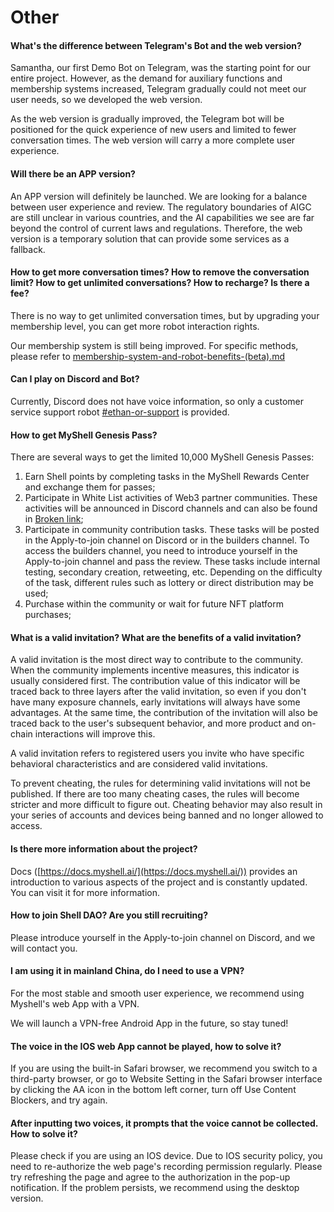 # Other

#### What's the difference between Telegram's Bot and the web version?

Samantha, our first Demo Bot on Telegram, was the starting point for our entire project. However, as the demand for auxiliary functions and membership systems increased, Telegram gradually could not meet our user needs, so we developed the web version.

As the web version is gradually improved, the Telegram bot will be positioned for the quick experience of new users and limited to fewer conversation times. The web version will carry a more complete user experience.

#### Will there be an APP version?

An APP version will definitely be launched. We are looking for a balance between user experience and review. The regulatory boundaries of AIGC are still unclear in various countries, and the AI capabilities we see are far beyond the control of current laws and regulations. Therefore, the web version is a temporary solution that can provide some services as a fallback.

#### How to get more conversation times? How to remove the conversation limit? How to get unlimited conversations? How to recharge? Is there a fee?

There is no way to get unlimited conversation times, but by upgrading your membership level, you can get more robot interaction rights.

Our membership system is still being improved. For specific methods, please refer to [membership-system-and-robot-benefits-(beta).md](../product-manual/membership-system-and-robot-benefits-(beta).md "mention")

#### Can I play on Discord and Bot?

Currently, Discord does not have voice information, so only a customer service support robot [#ethan-or-support](../product-manual/robot-introduction.md#ethan-or-support "mention") is provided.

#### How to get MyShell Genesis Pass?

There are several ways to get the limited 10,000 MyShell Genesis Passes:

1. Earn Shell points by completing tasks in the MyShell Rewards Center and exchange them for passes;
2. Participate in White List activities of Web3 partner communities. These activities will be announced in Discord channels and can also be found in [Broken link](broken-reference "mention");
3. Participate in community contribution tasks. These tasks will be posted in the Apply-to-join channel on Discord or in the builders channel. To access the builders channel, you need to introduce yourself in the Apply-to-join channel and pass the review. These tasks include internal testing, secondary creation, retweeting, etc. Depending on the difficulty of the task, different rules such as lottery or direct distribution may be used;
4. Purchase within the community or wait for future NFT platform purchases;

#### What is a valid invitation? What are the benefits of a valid invitation?

A valid invitation is the most direct way to contribute to the community. When the community implements incentive measures, this indicator is usually considered first. The contribution value of this indicator will be traced back to three layers after the valid invitation, so even if you don't have many exposure channels, early invitations will always have some advantages. At the same time, the contribution of the invitation will also be traced back to the user's subsequent behavior, and more product and on-chain interactions will improve this.

A valid invitation refers to registered users you invite who have specific behavioral characteristics and are considered valid invitations.

To prevent cheating, the rules for determining valid invitations will not be published. If there are too many cheating cases, the rules will become stricter and more difficult to figure out. Cheating behavior may also result in your series of accounts and devices being banned and no longer allowed to access.

#### Is there more information about the project?

Docs ([https://docs.myshell.ai/](https://docs.myshell.ai/)) provides an introduction to various aspects of the project and is constantly updated. You can visit it for more information.

#### How to join Shell DAO? Are you still recruiting?

Please introduce yourself in the Apply-to-join channel on Discord, and we will contact you.

#### I am using it in mainland China, do I need to use a VPN?

For the most stable and smooth user experience, we recommend using Myshell's web App with a VPN.

We will launch a VPN-free Android App in the future, so stay tuned!

#### The voice in the IOS web App cannot be played, how to solve it?

If you are using the built-in Safari browser, we recommend you switch to a third-party browser, or go to Website Setting in the Safari browser interface by clicking the AA icon in the bottom left corner, turn off Use Content Blockers, and try again.

#### After inputting two voices, it prompts that the voice cannot be collected. How to solve it?

Please check if you are using an IOS device. Due to IOS security policy, you need to re-authorize the web page's recording permission regularly. Please try refreshing the page and agree to the authorization in the pop-up notification. If the problem persists, we recommend using the desktop version.